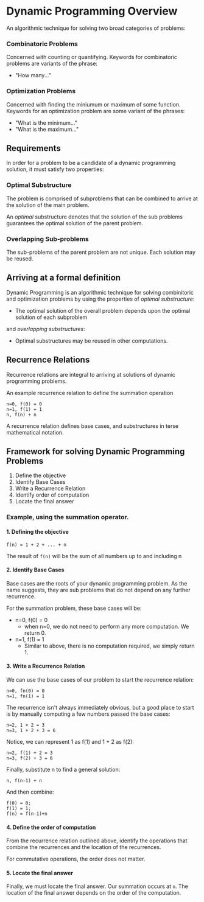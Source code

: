 # Dynamic Programming Overview

An algorithmic technique for solving two broad categories of problems:

### Combinatoric Problems

Concerned with counting or quantifying. Keywords for combinatoric problems are 
variants of the phrase: 

* "How many..."

### Optimization Problems

Concerned with finding the miniumum or maximum of some function.
Keywords for an optimization problem are some variant of the phrases:

* "What is the minimum..."
* "What is the maximum..."

## Requirements 

In order for a problem to be a candidate of a dynamic programming solution,
it must satisfy two properties:

### Optimal Substructure

The problem is comprised of subproblems that can be combined 
to arrive at the solution of the main problem. 

An _optimal_ substructure
denotes that the solution of the sub problems guarantees the optimal solution
of the parent problem.

### Overlapping Sub-problems

The sub-problems of the parent problem are not unique. Each solution may be reused.

## Arriving at a formal definition

Dynamic Programming is an algorithmic technique for solving combinitoric
and optimization problems by using the properties of *optimal substructure*:

* The optimal solution of the overall problem depends upon the optimal solution of 
each subproblem

and *overlapping substructures*:

* Optimal substructures may be reused in other computations.

## Recurrence Relations

Recurrence relations are integral to arriving at solutions of dynamic 
programming problems.

An example recurrence relation to define the summation operation

```
n=0, f(0) = 0
n=1, f(1) = 1
n, f(n) + n
```

A recurrence relation defines base cases, and substructures in terse mathematical 
notation.

## Framework for solving Dynamic Programming Problems

1. Define the objective
1. Identify Base Cases
1. Write a Recurrence Relation
1. Identify order of computation
1. Locate the final answer

### Example, using the summation operator.

#### 1. Defining the objective

`f(n) = 1 + 2 + ... + n`

The result of `f(n)` will be the sum of all numbers up to and including n

#### 2. Identify Base Cases

Base cases are the roots of your dynamic programming problem. As the name
suggests, they are sub problems that do not depend on any further recurrence.

For the summation problem, these base cases will be:

* n=0, f(0) = 0
  * when n=0, we do not need to perform any more computation. We return 0.
* n=1, f(1) = 1
  * Similar to above, there is no computation required, we simply return 1.
  
#### 3. Write a Recurrence Relation

We can use the base cases of our problem to start the recurrence relation:

```
n=0, fn(0) = 0
n=1, fn(1) = 1
```

The recurrence isn't always immediately obvious, but a good place to start is 
by manually computing a few numbers passed the base cases:

``` 
n=2, 1 + 2 = 3
n=3, 1 + 2 + 3 = 6
``` 

Notice, we can represent 1 as f(1) and 1 + 2 as f(2):

```
n=2, f(1) + 2 = 3
n=3, f(2) + 3 = 6
```

Finally, substitute n to find a general solution:

```
n, f(n-1) + n
```

And then combine:

``` 
f(0) = 0;
f(1) = 1;
f(n) = f(n-1)+n
```

#### 4. Define the order of computation

From the recurrence relation outlined above, identify the operations
that combine the recurrences and the location of the recurrences.

For commutative operations, the order does not matter.

#### 5. Locate the final answer

Finally, we must locate the final answer. Our summation occurs at `n`. 
The location of the final answer depends on the order of the computation.

